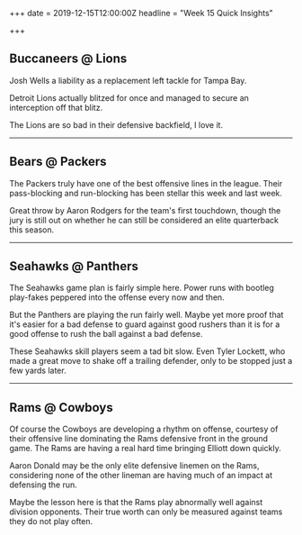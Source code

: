 +++
date = 2019-12-15T12:00:00Z
headline = "Week 15 Quick Insights"

+++
## Buccaneers @ Lions

Josh Wells a liability as a replacement left tackle for Tampa Bay.

Detroit Lions actually blitzed for once and managed to secure an interception off that blitz.

The Lions are so bad in their defensive backfield, I love it.

***

## Bears @ Packers

The Packers truly have one of the best offensive lines in the league. Their pass-blocking and run-blocking has been stellar this week and last week. 

Great throw by Aaron Rodgers for the team's first touchdown, though the jury is still out on whether he can still be considered an elite quarterback this season.

***

## Seahawks @ Panthers

The Seahawks game plan is fairly simple here. Power runs with bootleg play-fakes peppered into the offense every now and then. 

But the Panthers are playing the run fairly well. Maybe yet more proof that it's easier for a bad defense to guard against good rushers than it is for a good offense to rush the ball against a bad defense.

These Seahawks skill players seem a tad bit slow. Even Tyler Lockett, who made a great move to shake off a trailing defender, only to be stopped just a few yards later.

***

## Rams @ Cowboys

Of course the Cowboys are developing a rhythm on offense, courtesy of their offensive line dominating the Rams defensive front in the ground game. The Rams are having a real hard time bringing Elliott down quickly.

Aaron Donald may be the only elite defensive linemen on the Rams, considering none of the other lineman are having much of an impact at defensing the run.

Maybe the lesson here is that the Rams play abnormally well against division opponents. Their true worth can only be measured against teams they do not play often.